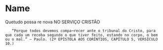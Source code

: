 Name
====

Quetudo possa re nova
NO SERVIÇO CRISTÃO

       “Porque todos devemos compa¬recer ante o tribunal do Cristo, para que cada um receba segundo o que tiver feito, estando no corpo, o bem ou o mal.” — Paulo. (2ª EPÍSTOLA AOS CORÍNTIOS, CAPÍTULO 5, VERSÍCULO 10.)
